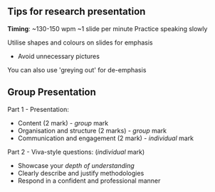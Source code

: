 
## Tips for research presentation

**Timing**:
~130-150 wpm
~1 slide per minute
Practice speaking slowly


Utilise shapes and colours on slides for emphasis
- Avoid unnecessary pictures

You can also use 'greying out' for de-emphasis


## Group Presentation

Part 1 - Presentation:
- Content (2 mark) - *group* mark
- Organisation and structure (2 marks) - *group* mark
- Communication and engagement (2 mark) - *individual* mark

Part 2 - Viva-style questions: (*individual* mark)
- Showcase your *depth of understanding*
- Clearly describe and justify methodologies
- Respond in a confident and professional manner



